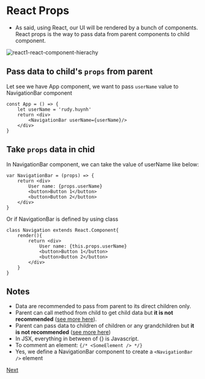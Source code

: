 # React Props

* As said, using React, our UI will be rendered by a bunch of components. React props is the way to pass data from parent components to child component.

![react1-react-component-hierachy](https://github.com/rudyhuynh/front-end-note/blob/master/react1-react-component-hierachy.png "React Component Hierachy")

## Pass data to child's `props` from parent
Let see we have App component, we want to pass `userName` value to NavigationBar component
````
const App = () => {
	let userName = 'rudy.huynh'
    return <div>
        <NavigationBar userName={userName}/>
    </div>
}
````

## Take `props` data in chid
In NavigationBar component, we can take the value of userName like below:
````
var NavigationBar = (props) => {
    return <div>
    	User name: {props.userName}
        <button>Button 1</button>
        <button>Button 2</button>
    </div>
}
````
Or if NavigationBar is defined by using class
````
class Navigation extends React.Component{
	render(){
		return <div>
			User name: {this.props.userName}
	        <button>Button 1</button>
	        <button>Button 2</button>
		</div>
	}
}
````

## Notes

* Data are recommended to pass from parent to its direct children only.
* Parent can call method from child to get child data but **it is not recommended** ([see more here](https://facebook.github.io/react/docs/refs-and-the-dom.html)).
* Parent can pass data to children of children or any grandchildren but **it is not recommended** ([see more here](https://facebook.github.io/react/docs/context.html))
* In JSX, everything in between of {} is Javascript.
* To comment an element: `{/* <SomeElement /> */}`
* Yes, we define a NavigationBar component to create a `<NavigationBar />` element

[Next](react5.md)
